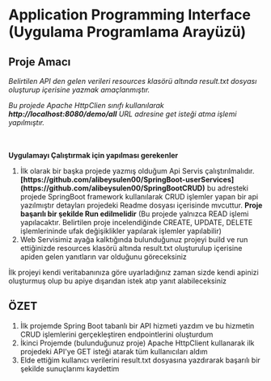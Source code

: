 <h1> Application Programming Interface (Uygulama Programlama Arayüzü)  </h1>

<h2> Proje Amacı   </h2>
<p><i> Belirtilen API den gelen verileri resources klasörü altında result.txt dosyası oluşturup içerisine yazmak amaçlanmıştır.

<p> Bu projede Apache HttpClien sınıfı kullanılarak <b>http://localhost:8080/demo/all</b> URL adresine get isteği atma işlemi yapılmıştır.</i>
<br>
<br>
<br>
<p> <strong>Uygulamayı Çalıştırmak için yapılması gerekenler </strong>
<ol>
<li> İlk olarak bir başka projede yazmış olduğum Api Servis çalıştırılmalıdır. <b>[https://github.com/alibeysulen00/SpringBoot-userServices](https://github.com/alibeysulen00/SpringBootCRUD)</b> bu adresteki projede SpringBoot framework kullanılarak CRUD işlemler yapan bir api yazılmıştır detayları projedeki Readme dosyası içerisinde mvcuttur. <b>Proje başarılı bir şekilde Run edilmelidir</b> (Bu projede yalnızca READ işlemi yapılacaktır. Belirtilen proje incelendiğinde CREATE, UPDATE, DELETE işlemlerininde ufak değişiklikler yapılarak işlemler yapılabilir)  </li>
<li>Web Servisimiz ayağa kalktığında bulunduğunuz projeyi build ve run ettiğinizde resources klasörü altında result.txt oluşturulup içerisine apiden gelen yanıtların var olduğunu göreceksiniz  </li>


</ol>

<p> İlk projeyi kendi veritabanınıza göre uyarladığınız zaman sizde kendi apinizi oluşturmuş olup  bu apiye dışarıdan istek atıp yanıt alabileceksiniz


<h2>ÖZET</h2>
<ol>
    <li> İlk projemde Spring Boot tabanlı bir API hizmeti yazdım ve bu hizmetin CRUD işlemlerini gerçekleştiren endpointlerini oluşturdum   </li>
    <li> İkinci Projemde (bulunduğunuz proje) Apache HttpClient kullanarak ilk projedeki API'ye GET isteği atarak tüm kullanıcıları aldım  </li>
    <li> Elde ettiğim kullanıcı verilerini result.txt dosyasına yazdırarak başarılı bir şekilde sunuçlarımı kaydettim  </li>


</ol>

